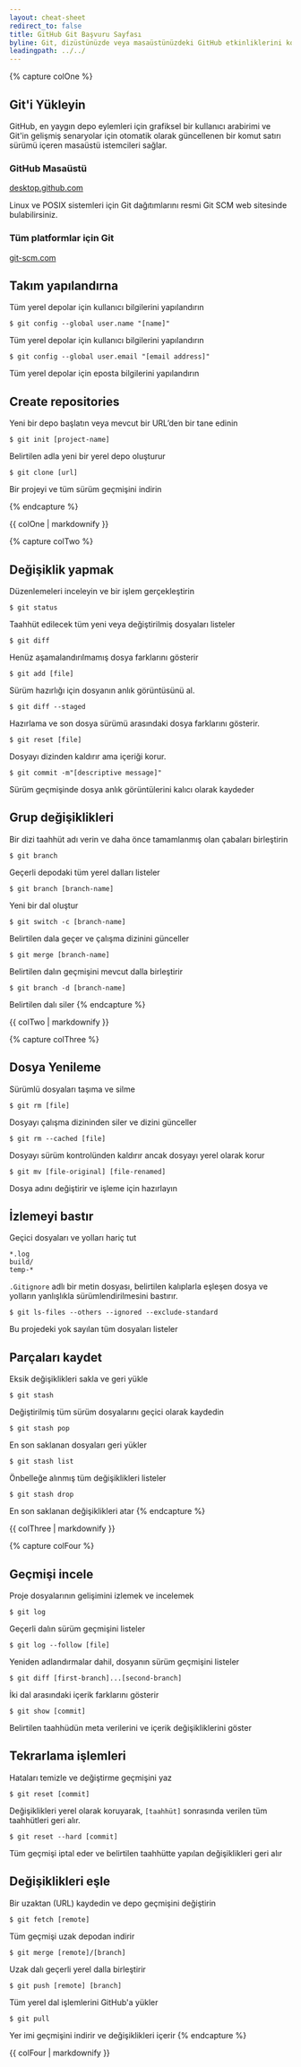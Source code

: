 ```yaml
---
layout: cheat-sheet
redirect_to: false
title: GitHub Git Başvuru Sayfası
byline: Git, dizüstünüzde veya masaüstünüzdeki GitHub etkinliklerini kolaylaştıran, açık kaynaklı dağıtık sürüm kontrol sistemidir. Bu sayfa, hızlı başvuru için sık kullanılan Git komut satırı talimatlarını özetler.
leadingpath: ../../
---
```


{% capture colOne %}
## Git'i Yükleyin
GitHub, en yaygın depo eylemleri için grafiksel bir kullanıcı arabirimi ve Git'in gelişmiş senaryolar için otomatik olarak güncellenen bir komut satırı sürümü içeren masaüstü istemcileri sağlar.

### GitHub Masaüstü
[desktop.github.com](https://desktop.github.com)

Linux ve POSIX sistemleri için Git dağıtımlarını resmi Git SCM web sitesinde bulabilirsiniz.

### Tüm platformlar için Git
[git-scm.com](https://git-scm.com)

## Takım yapılandırna
Tüm yerel depolar için kullanıcı bilgilerini yapılandırın

```$ git config --global user.name "[name]"```

Tüm yerel depolar için kullanıcı bilgilerini yapılandırın



```$ git config --global user.email "[email address]"```

Tüm yerel depolar için eposta bilgilerini yapılandırın


## Create repositories
Yeni bir depo başlatın veya mevcut bir URL’den bir tane edinin


```$ git init [project-name]```

Belirtilen adla yeni bir yerel depo oluşturur


```$ git clone [url]```

Bir projeyi ve tüm sürüm geçmişini indirin

{% endcapture %}
<div class="col-md-6">
    {{ colOne | markdownify }}
</div>


{% capture colTwo %}

## Değişiklik yapmak
Düzenlemeleri inceleyin ve bir işlem gerçekleştirin


```$ git status```

Taahhüt edilecek tüm yeni veya değiştirilmiş dosyaları listeler


```$ git diff```

Henüz aşamalandırılmamış dosya farklarını gösterir


```$ git add [file]```

Sürüm hazırlığı için dosyanın anlık görüntüsünü al.


```$ git diff --staged```

Hazırlama ve son dosya sürümü arasındaki dosya farklarını gösterir.


```$ git reset [file]```

Dosyayı dizinden kaldırır ama içeriği korur.


```$ git commit -m"[descriptive message]"```

Sürüm geçmişinde dosya anlık görüntülerini kalıcı olarak kaydeder

## Grup değişiklikleri
Bir dizi taahhüt adı verin ve daha önce tamamlanmış olan çabaları birleştirin


```$ git branch```

Geçerli depodaki tüm yerel dalları listeler


```$ git branch [branch-name]```

Yeni bir dal oluştur


```$ git switch -c [branch-name]```

Belirtilen dala geçer ve çalışma dizinini günceller


```$ git merge [branch-name]```

Belirtilen dalın geçmişini mevcut dalla birleştirir


```$ git branch -d [branch-name]```

Belirtilen dalı siler
{% endcapture %}
<div class="col-md-6">
    {{ colTwo | markdownify }}
</div>
<div class="clearfix"></div>


{% capture colThree %}
## Dosya Yenileme
Sürümlü dosyaları taşıma ve silme


```$ git rm [file]```

Dosyayı çalışma dizininden siler ve dizini günceller


```$ git rm --cached [file]```

Dosyayı sürüm kontrolünden kaldırır ancak dosyayı yerel olarak korur


```$ git mv [file-original] [file-renamed]```

Dosya adını değiştirir ve işleme için hazırlayın

## İzlemeyi bastır
Geçici dosyaları ve yolları hariç tut

```
*.log
build/
temp-*
```

`.Gitignore` adlı bir metin dosyası, belirtilen kalıplarla eşleşen dosya ve yolların yanlışlıkla sürümlendirilmesini bastırır.


```$ git ls-files --others --ignored --exclude-standard```

Bu projedeki yok sayılan tüm dosyaları listeler

## Parçaları kaydet
Eksik değişiklikleri sakla ve geri yükle


```$ git stash```

Değiştirilmiş tüm sürüm dosyalarını geçici olarak kaydedin


```$ git stash pop```

En son saklanan dosyaları geri yükler


```$ git stash list```

Önbelleğe alınmış tüm değişiklikleri listeler


```$ git stash drop```

En son saklanan değişiklikleri atar
{% endcapture %}
<div class="col-md-6">
    {{ colThree | markdownify }}
</div>

{% capture colFour %}
## Geçmişi incele
Proje dosyalarının gelişimini izlemek ve incelemek


```$ git log```

Geçerli dalın sürüm geçmişini listeler


```$ git log --follow [file]```

Yeniden adlandırmalar dahil, dosyanın sürüm geçmişini listeler


```$ git diff [first-branch]...[second-branch]```

İki dal arasındaki içerik farklarını gösterir


```$ git show [commit]```

Belirtilen taahhüdün meta verilerini ve içerik değişikliklerini göster

## Tekrarlama işlemleri
Hataları temizle ve değiştirme geçmişini yaz


```$ git reset [commit]```

Değişiklikleri yerel olarak koruyarak, `[taahhüt]` sonrasında verilen tüm taahhütleri geri alır.


```$ git reset --hard [commit]```

Tüm geçmişi iptal eder ve belirtilen taahhütte yapılan değişiklikleri geri alır

## Değişiklikleri eşle
Bir uzaktan (URL) kaydedin ve depo geçmişini değiştirin


```$ git fetch [remote]```

Tüm geçmişi uzak depodan indirir


```$ git merge [remote]/[branch]```

Uzak dalı geçerli yerel dalla birleştirir


```$ git push [remote] [branch]```

Tüm yerel dal işlemlerini GitHub'a yükler


```$ git pull```

Yer imi geçmişini indirir ve değişiklikleri içerir
{% endcapture %}
<div class="col-md-6">
    {{ colFour | markdownify }}
</div>
